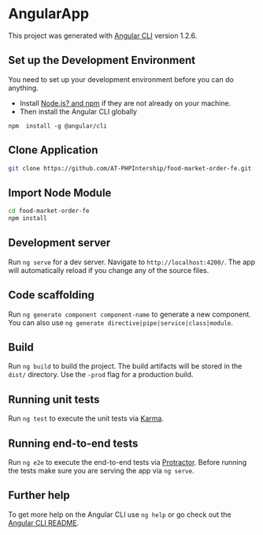 # AngularApp

This project was generated with [Angular CLI](https://github.com/angular/angular-cli) version 1.2.6.
## Set up the Development Environment
You need to set up your development environment before you can do anything.
* Install [Node.js? and npm](https://nodejs.org/en/download/) if they are not already on your machine.
* Then install the Angular CLI globally
```
npm  install -g @angular/cli
```
## Clone Application
```bash
git clone https://github.com/AT-PHPIntership/food-market-order-fe.git
```

## Import Node Module

```bash
cd food-market-order-fe
npm install
```

## Development server

Run `ng serve` for a dev server. Navigate to `http://localhost:4200/`. The app will automatically reload if you change any of the source files.

## Code scaffolding

Run `ng generate component component-name` to generate a new component. You can also use `ng generate directive|pipe|service|class|module`.

## Build

Run `ng build` to build the project. The build artifacts will be stored in the `dist/` directory. Use the `-prod` flag for a production build.

## Running unit tests

Run `ng test` to execute the unit tests via [Karma](https://karma-runner.github.io).

## Running end-to-end tests

Run `ng e2e` to execute the end-to-end tests via [Protractor](http://www.protractortest.org/).
Before running the tests make sure you are serving the app via `ng serve`.

## Further help

To get more help on the Angular CLI use `ng help` or go check out the [Angular CLI README](https://github.com/angular/angular-cli/blob/master/README.md).
